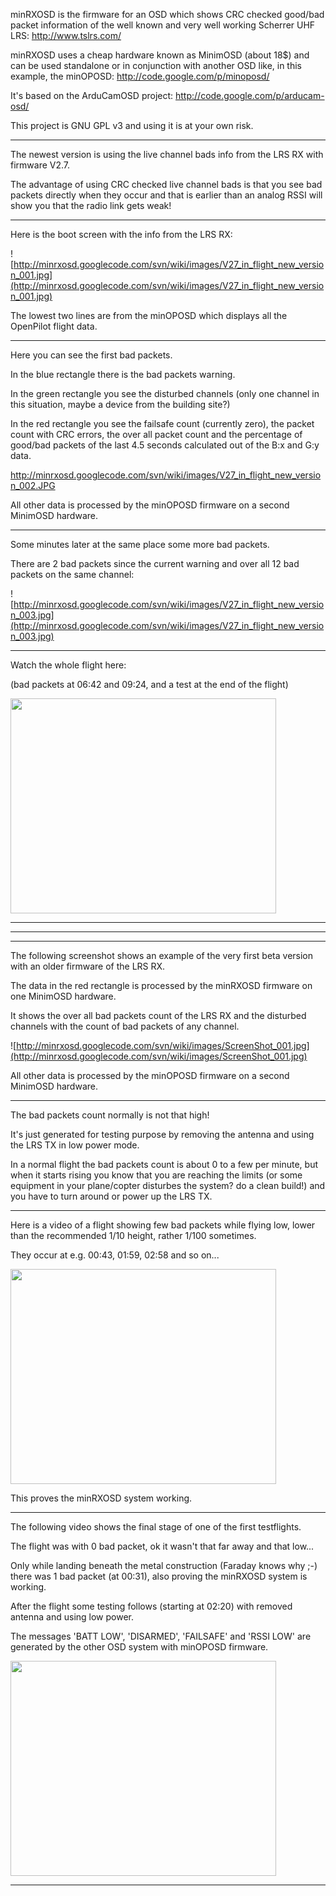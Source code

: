 minRXOSD is the firmware for an OSD which shows CRC checked good/bad packet information of the well known and very well working Scherrer UHF LRS: http://www.tslrs.com/

minRXOSD uses a cheap hardware known as MinimOSD (about 18$) and can be used standalone or in conjunction with another OSD like, in this example, the minOPOSD: http://code.google.com/p/minoposd/

It's based on the ArduCamOSD project: http://code.google.com/p/arducam-osd/

This project is GNU GPL v3 and using it is at your own risk.


---


The newest version is using the live channel bads info from the LRS RX with firmware V2.7.

The advantage of using CRC checked live channel bads is that you see bad packets directly when they occur and that is earlier than an analog RSSI will show you that the radio link gets weak!


---


Here is the boot screen with the info from the LRS RX:

![http://minrxosd.googlecode.com/svn/wiki/images/V27_in_flight_new_version_001.jpg](http://minrxosd.googlecode.com/svn/wiki/images/V27_in_flight_new_version_001.jpg)

The lowest two lines are from the minOPOSD which displays all the OpenPilot flight data.


---


Here you can see the first bad packets.

In the blue rectangle there is the bad packets warning.

In the green rectangle you see the disturbed channels (only one channel in this situation, maybe a device from the building site?)

In the red rectangle you see the failsafe count (currently zero), the packet count with CRC errors, the over all packet count and the percentage of good/bad packets of the last 4.5 seconds calculated out of the B:x and G:y data.

http://minrxosd.googlecode.com/svn/wiki/images/V27_in_flight_new_version_002.JPG

All other data is processed by the minOPOSD firmware on a second MinimOSD hardware.


---


Some minutes later at the same place some more bad packets.

There are 2 bad packets since the current warning and over all 12 bad packets on the same channel:

![http://minrxosd.googlecode.com/svn/wiki/images/V27_in_flight_new_version_003.jpg](http://minrxosd.googlecode.com/svn/wiki/images/V27_in_flight_new_version_003.jpg)


---


Watch the whole flight here:

(bad packets at 06:42 and 09:24, and a test at the end of the flight)

<a href='http://www.youtube.com/watch?feature=player_embedded&v=EpKi_IJNSEk' target='_blank'><img src='http://img.youtube.com/vi/EpKi_IJNSEk/0.jpg' width='425' height=344 /></a>


---


---


---


The following screenshot shows an example of the very first beta version with an older firmware of the LRS RX.

The data in the red rectangle is processed by the minRXOSD firmware on one MinimOSD hardware.

It shows the over all bad packets count of the LRS RX and the disturbed channels with the count of bad packets of any channel.

![http://minrxosd.googlecode.com/svn/wiki/images/ScreenShot_001.jpg](http://minrxosd.googlecode.com/svn/wiki/images/ScreenShot_001.jpg)

All other data is processed by the minOPOSD firmware on a second MinimOSD hardware.


---


The bad packets count normally is not that high!

It's just generated for testing purpose by removing the antenna and using the LRS TX in low power mode.

In a normal flight the bad packets count is about 0 to a few per minute, but when it starts rising you know that you are reaching the limits (or some equipment in your plane/copter disturbes the system? do a clean build!) and you have to turn around or power up the LRS TX.


---


Here is a video of a flight showing few bad packets while flying low, lower than the recommended 1/10 height, rather 1/100 sometimes.

They occur at e.g. 00:43, 01:59, 02:58 and so on...

<a href='http://www.youtube.com/watch?feature=player_embedded&v=paoQd_A2TOQ' target='_blank'><img src='http://img.youtube.com/vi/paoQd_A2TOQ/0.jpg' width='425' height=344 /></a>

This proves the minRXOSD system working.


---


The following video shows the final stage of one of the first testflights.

The flight was with 0 bad packet, ok it wasn't that far away and that low...

Only while landing beneath the metal construction (Faraday knows why ;-) there was 1 bad packet (at 00:31), also proving the minRXOSD system is working.

After the flight some testing follows (starting at 02:20) with removed antenna and using low power.

The messages 'BATT LOW', 'DISARMED', 'FAILSAFE' and 'RSSI LOW' are generated by the other OSD system with minOPOSD firmware.

<a href='http://www.youtube.com/watch?feature=player_embedded&v=XUszJObYDPE' target='_blank'><img src='http://img.youtube.com/vi/XUszJObYDPE/0.jpg' width='425' height=344 /></a>


---
